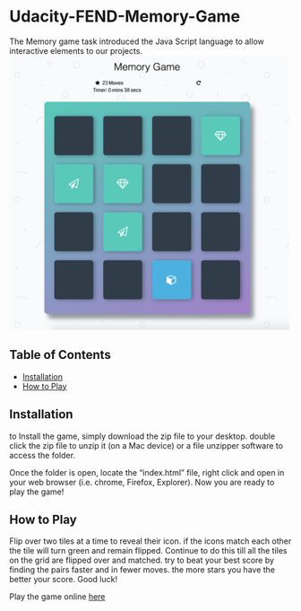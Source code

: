 # Udacity-FEND-Memory-Game
The Memory game task introduced the Java Script language to allow interactive elements to our projects. 
<img src="https://github.com/H-R-Design/Udacity-FEND-Memory-Game/blob/gh-pages/img/Memory%20Game.png" alt="drawing" width="500" height= "489"/>
## Table of Contents

- [Installation](#Installation)
- [How to Play](#How-to-Play)

## Installation
to Install the game, simply download the zip file to your desktop. double click the zip file to unzip it (on a Mac device) or a file unzipper software to access the folder. 

Once the folder is open, locate the “index.html” file, right click and open in your web browser (i.e. chrome, Firefox, Explorer). Now you are ready to play the game! 

## How to Play

Flip over two tiles at a time to reveal their icon. if the icons match each other the tile will turn green and remain flipped. Continue to do this till all the tiles on the grid are flipped over and matched. try to beat your best score by finding the pairs faster and in fewer moves. the more stars you have the better your score. 
Good luck! 

Play the game online
<a href="https://h-r-design.github.io/Udacity-FEND-Memory-Game/" target="_blank"> here</a>
